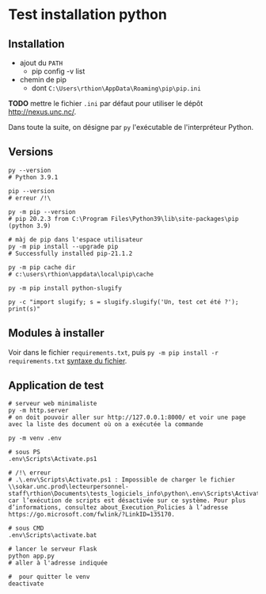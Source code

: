 Test installation python
========================

Installation
------------

- ajout du `PATH`
  - pip config -v list
- chemin de pip
  - dont `C:\Users\rthion\AppData\Roaming\pip\pip.ini`

**TODO** mettre le fichier `.ini` par défaut pour utiliser le dépôt <http://nexus.unc.nc/>.

Dans toute la suite, on désigne par `py` l'exécutable de l'interpréteur Python.

Versions
--------

```shell
py --version
# Python 3.9.1

pip --version
# erreur /!\

py -m pip --version
# pip 20.2.3 from C:\Program Files\Python39\lib\site-packages\pip (python 3.9)

# màj de pip dans l'espace utilisateur
py -m pip install --upgrade pip
# Successfully installed pip-21.1.2

py -m pip cache dir
# c:\users\rthion\appdata\local\pip\cache

py -m pip install python-slugify

py -c "import slugify; s = slugify.slugify('Un, test cet été ?'); print(s)"
```

Modules à installer
-------------------

Voir dans le fichier `requirements.txt`, puis `py -m pip install -r requirements.txt` [syntaxe du fichier](https://pip.pypa.io/en/stable/reference/requirements-file-format/#requirements-file-format).

Application de test
-------------------

```shell
# serveur web minimaliste
py -m http.server
# on doit pouvoir aller sur http://127.0.0.1:8000/ et voir une page avec la liste des document où on a exécutée la commande

py -m venv .env

# sous PS
.env\Scripts\Activate.ps1

# /!\ erreur
# .\.env\Scripts\Activate.ps1 : Impossible de charger le fichier \\sokar.unc.prod\lecteurpersonnel-staff\rthion\Documents\tests_logiciels_info\python\.env\Scripts\Activate.ps1, car l’exécution de scripts est désactivée sur ce système. Pour plus d’informations, consultez about_Execution_Policies à l’adresse https://go.microsoft.com/fwlink/?LinkID=135170.

# sous CMD
.env\Scripts\activate.bat

# lancer le serveur Flask
python app.py
# aller à l'adresse indiquée

#  pour quitter le venv
deactivate
```
